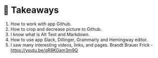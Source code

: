 # 🤍 Takeaways

1. How to work with app Github.
2. How to crop and decrease picture to Github.
3. I know what is Alt Text and Markdown.
4. How to use app Slack, Dillinger, Grammarly and Hemingway editor.
5. I saw many interesting videos, links, and pages.
Brandt Brauer Frick - https://youtu.be/gR8KGam3m9Q 

